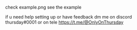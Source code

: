 check example.png see the example 

if u need help setting up or have feedback dm me on discord
thursday#0001 or on tele https://t.me/@OnlyOnThursday
